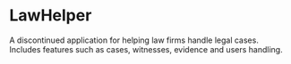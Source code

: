# LawHelper
A discontinued application for helping law firms handle legal cases. Includes features such as cases, witnesses, evidence and users handling.

